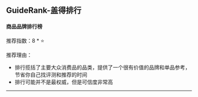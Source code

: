 ## GuideRank-盖得排行

#### 商品品牌排行榜

推荐指数：8 * ⭐

推荐理由：

- 排行揽括了主要大众消费品的品类，提供了一个很有价值的品牌和单品参考，节省你自己找评测和推荐的时间
- 排行可能并不是最权威，但是可信度非常高

---





























